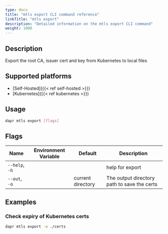 ```yaml
---
type: docs
title: "mtls export CLI command reference"
linkTitle: "mtls export"
description: "Detailed information on the mtls export CLI command"
weight: 1000
---
```


## Description

Export the root CA, issuer cert and key from Kubernetes to local files

## Supported platforms

- [Self-Hosted]({{< ref self-hosted >}})
- [Kubernetes]({{< ref kubernetes >}})

## Usage
```bash
dapr mtls export [flags]
```

## Flags

| Name | Environment Variable | Default | Description
| --- | --- | --- | --- |
| `--help`, `-h` | | | help for export |
| `--out`, `-o` | | current directory | The output directory path to save the certs |

## Examples

### Check expiry of Kubernetes certs
```bash 
dapr mtls export -o ./certs
```
